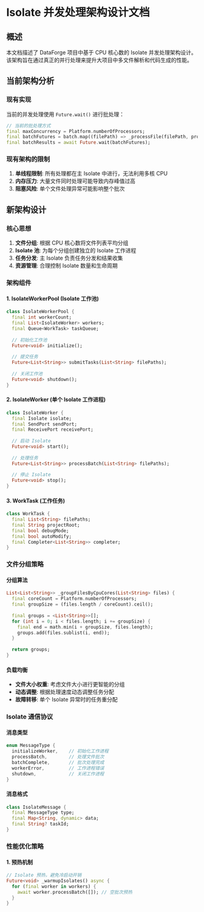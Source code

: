 # Isolate 并发处理架构设计文档

## 概述

本文档描述了 DataForge 项目中基于 CPU 核心数的 Isolate 并发处理架构设计。该架构旨在通过真正的并行处理来提升大项目中多文件解析和代码生成的性能。

## 当前架构分析

### 现有实现

当前的并发处理使用 `Future.wait()` 进行批处理：

```dart
// 当前的批处理方式
final maxConcurrency = Platform.numberOfProcessors;
final batchFutures = batch.map((filePath) => _processFile(filePath, projectRoot, debugMode, autoModify));
final batchResults = await Future.wait(batchFutures);
```

### 现有架构的限制

1. **单线程限制**: 所有处理都在主 Isolate 中进行，无法利用多核 CPU
2. **内存压力**: 大量文件同时处理可能导致内存峰值过高
3. **阻塞风险**: 单个文件处理异常可能影响整个批次

## 新架构设计

### 核心思想

1. **文件分组**: 根据 CPU 核心数将文件列表平均分组
2. **Isolate 池**: 为每个分组创建独立的 Isolate 工作进程
3. **任务分发**: 主 Isolate 负责任务分发和结果收集
4. **资源管理**: 合理控制 Isolate 数量和生命周期

### 架构组件

#### 1. IsolateWorkerPool (Isolate 工作池)

```dart
class IsolateWorkerPool {
  final int workerCount;
  final List<IsolateWorker> workers;
  final Queue<WorkTask> taskQueue;
  
  // 初始化工作池
  Future<void> initialize();
  
  // 提交任务
  Future<List<String>> submitTasks(List<String> filePaths);
  
  // 关闭工作池
  Future<void> shutdown();
}
```

#### 2. IsolateWorker (单个 Isolate 工作进程)

```dart
class IsolateWorker {
  final Isolate isolate;
  final SendPort sendPort;
  final ReceivePort receivePort;
  
  // 启动 Isolate
  Future<void> start();
  
  // 处理任务
  Future<List<String>> processBatch(List<String> filePaths);
  
  // 停止 Isolate
  Future<void> stop();
}
```

#### 3. WorkTask (工作任务)

```dart
class WorkTask {
  final List<String> filePaths;
  final String projectRoot;
  final bool debugMode;
  final bool autoModify;
  final Completer<List<String>> completer;
}
```

### 文件分组策略

#### 分组算法

```dart
List<List<String>> _groupFilesByCpuCores(List<String> files) {
  final coreCount = Platform.numberOfProcessors;
  final groupSize = (files.length / coreCount).ceil();
  
  final groups = <List<String>>[];
  for (int i = 0; i < files.length; i += groupSize) {
    final end = math.min(i + groupSize, files.length);
    groups.add(files.sublist(i, end));
  }
  
  return groups;
}
```

#### 负载均衡

- **文件大小权重**: 考虑文件大小进行更智能的分组
- **动态调整**: 根据处理速度动态调整任务分配
- **故障转移**: 单个 Isolate 异常时的任务重分配

### Isolate 通信协议

#### 消息类型

```dart
enum MessageType {
  initializeWorker,    // 初始化工作进程
  processBatch,        // 处理文件批次
  batchComplete,       // 批次处理完成
  workerError,         // 工作进程错误
  shutdown,            // 关闭工作进程
}
```

#### 消息格式

```dart
class IsolateMessage {
  final MessageType type;
  final Map<String, dynamic> data;
  final String? taskId;
}
```

### 性能优化策略

#### 1. 预热机制

```dart
// Isolate 预热，避免冷启动开销
Future<void> _warmupIsolates() async {
  for (final worker in workers) {
    await worker.processBatch([]); // 空批次预热
  }
}
```

